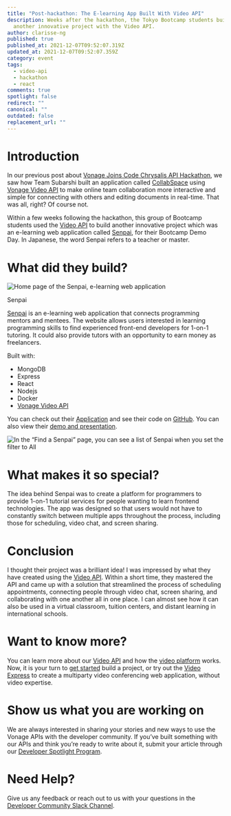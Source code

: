 ```yaml
---
title: "Post-hackathon: The E-learning App Built With Video API"
description: Weeks after the hackathon, the Tokyo Bootcamp students built
  another innovative project with the Video API.
author: clarisse-ng
published: true
published_at: 2021-12-07T09:52:07.319Z
updated_at: 2021-12-07T09:52:07.359Z
category: event
tags:
  - video-api
  - hackathon
  - react
comments: true
spotlight: false
redirect: ""
canonical: ""
outdated: false
replacement_url: ""
---
```

# Introduction

In our previous post about [Vonage Joins Code Chrysalis API Hackathon](https://learn.vonage.com/blog/2021/09/30/vonage-joins-code-chrysalis-api-night-hackathon/), we saw how Team Subarshi built an application called [CollabSpace](https://vonage-hackathon.herokuapp.com/) using [Vonage Video API](https://www.vonage.com/communications-apis/video/) to make online team collaboration more interactive and simple for connecting with others and editing documents in real-time. That was all, right? Of course not. 

Within a few weeks following the hackathon, this group of Bootcamp students used the [Video API](https://www.vonage.com/communications-apis/video/) to build another innovative project which was an e-learning web application called [Senpai](https://senpai-container-flsg4ziguq-uc.a.run.app/#/), for their Bootcamp Demo Day. In Japanese, the word Senpai refers to a teacher or master.

# What did they build?

![Home page of the Senpai, e-learning web application ](/content/blog/post-hackathon-the-e-learning-app-built-with-video-api/senpai.png "Home page of the Senpai, e-learning web application")

Senpai

[Senpai](https://senpai-container-flsg4ziguq-uc.a.run.app/#/) is an e-learning web application that connects programming mentors and mentees. The website allows users interested in learning programming skills to find experienced front-end developers for 1-on-1 tutoring. It could also provide tutors with an opportunity to earn money as freelancers.

Built with:

* MongoDB
* Express
* React
* Nodejs
* Docker
* [Vonage Video API](https://tokbox.com/developer/)

You can check out their [Application](https://senpai-container-flsg4ziguq-uc.a.run.app/#/) and see their code on [GitHub](https://github.com/Team-Subarashi/senpai). You can also view their [demo and presentation](https://www.youtube.com/watch?v=O5HU8BrGvJQ).

![In the “Find a Senpai” page, you can see a list of Senpai when you set the filter to All](/content/blog/post-hackathon-the-e-learning-app-built-with-video-api/find-a-senpai.png "In the “Find a Senpai” page, you can see a list of Senpai when you set the filter to All")

# What makes it so special?

The idea behind Senpai was to create a platform for programmers to provide 1-on-1 tutorial services for people wanting to learn frontend technologies. The app was designed so that users would not have to constantly switch between multiple apps throughout the process, including those for scheduling, video chat, and screen sharing.

# Conclusion

I thought their project was a brilliant idea! I was impressed by what they have created using the [Video API](https://tokbox.com/developer/). Within a short time, they mastered the API and came up with a solution that streamlined the process of scheduling appointments, connecting people through video chat, screen sharing, and collaborating with one another all in one place. I can almost see how it can also be used in a virtual classroom, tuition centers, and distant learning in international schools.

# Want to know more?

You can learn more about our [Video API](https://www.vonage.com/communications-apis/video/) and how the [video platform](https://tokbox.com/developer/guides/basics/) works. Now, it is your turn to [get started](https://tokbox.com/developer/) build a project, or try out the [Video Express](https://tokbox.com/developer/video-express/) to create a multiparty video conferencing web application, without video expertise.

# Show us what you are working on

We are always interested in sharing your stories and new ways to use the Vonage APIs with the developer community. If you’ve built something with our APIs and think you’re ready to write about it, submit your article through our [Developer Spotlight Program](https://learn.vonage.com/spotlight/).

# Need Help?

Give us any feedback or reach out to us with your questions in the [Developer Community Slack Channel](https://developer.vonage.com/community/slack).